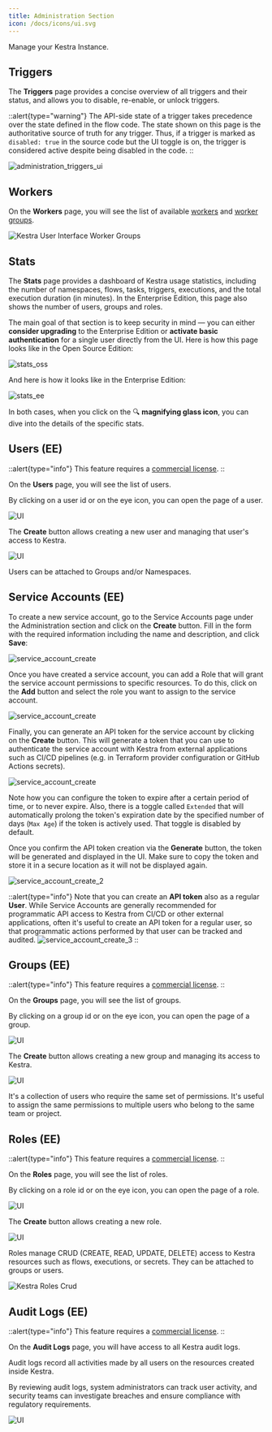 ```yaml
---
title: Administration Section
icon: /docs/icons/ui.svg
---
```


Manage your Kestra Instance.

## Triggers

The **Triggers** page provides a concise overview of all triggers and their status, and allows you to disable, re-enable, or unlock triggers.

::alert{type="warning"}
The API-side state of a trigger takes precedence over the state defined in the flow code. The state shown on this page is the authoritative source of truth for any trigger. Thus, if a trigger is marked as `disabled: true` in the source code but the UI toggle is on, the trigger is considered active despite being disabled in the code.
::


![administration_triggers_ui](/docs/user-interface-guide/administration_triggers_ui.png)

## Workers

On the **Workers** page, you will see the list of available [workers](/docs/architecture/worker) and [worker groups](/docs/enterprise/worker-group).

![Kestra User Interface Worker Groups](/docs/user-interface-guide/30-Administration-Workers.png)

## Stats

The **Stats** page provides a dashboard of Kestra usage statistics, including the number of namespaces, flows, tasks, triggers, executions, and the total execution duration (in minutes). In the Enterprise Edition, this page also shows the number of users, groups and roles.

The main goal of that section is to keep security in mind — you can either **consider upgrading** to the Enterprise Edition or **activate basic authentication** for a single user directly from the UI. Here is how this page looks like in the Open Source Edition:

![stats_oss](/docs/user-interface-guide/stats_oss.png)

And here is how it looks like in the Enterprise Edition:

![stats_ee](/docs/user-interface-guide/stats_ee.png)

In both cases, when you click on the 🔍 **magnifying glass icon**, you can dive into the details of the specific stats.


## Users (EE)

::alert{type="info"}
This feature requires a [commercial license](/pricing).
::

On the **Users** page, you will see the list of users.

By clicking on a user id or on the eye icon, you can open the page of a user.

![UI](/docs/user-interface-guide/17-EE-Users.png)

The **Create** button allows creating a new user and managing that user's access to Kestra.

![UI](/docs/user-interface-guide/18-EE-Users-Create.png)

Users can be attached to Groups and/or Namespaces.

## Service Accounts (EE)

To create a new service account, go to the Service Accounts page under the Administration section and click on the **Create** button. Fill in the form with the required information including the name and description, and click **Save**:

![service_account_create](/docs/user-interface-guide/service_account_create.png)

Once you have created a service account, you can add a Role that will grant the service account permissions to specific resources. To do this, click on the **Add** button and select the role you want to assign to the service account.

![service_account_create](/docs/user-interface-guide/service_account_create.png)

Finally, you can generate an API token for the service account by clicking on the **Create** button. This will generate a token that you can use to authenticate the service account with Kestra from external applications such as CI/CD pipelines (e.g. in Terraform provider configuration or GitHub Actions secrets).

![service_account_create](/docs/user-interface-guide/service_account_create.png)

Note how you can configure the token to expire after a certain period of time, or to never expire. Also, there is a toggle called `Extended` that will automatically prolong the token's expiration date by the specified number of days (`Max Age`) if the token is actively used. That toggle is disabled by default.

Once you confirm the API token creation via the **Generate** button, the token will be generated and displayed in the UI. Make sure to copy the token and store it in a secure location as it will not be displayed again.

![service_account_create_2](/docs/user-interface-guide/service_account_create_2.png)

::alert{type="info"}
Note that you can create an **API token** also as a regular **User**. While Service Accounts are generally recommended for programmatic API access to Kestra from CI/CD or other external applications, often it's useful to create an API token for a regular user, so that programmatic actions performed by that user can be tracked and audited.
![service_account_create_3](/docs/user-interface-guide/service_account_create_3.png)
::

## Groups (EE)

::alert{type="info"}
This feature requires a [commercial license](/pricing).
::

On the **Groups** page, you will see the list of groups.

By clicking on a group id or on the eye icon, you can open the page of a group.

![UI](/docs/user-interface-guide/19-EE-Groups.png)

The **Create** button allows creating a new group and managing its access to Kestra.

![UI](/docs/user-interface-guide/20-EE-Groups-Access.png)


It's a collection of users who require the same set of permissions. It's useful to assign the same permissions to multiple users who belong to the same team or project.


## Roles (EE)


::alert{type="info"}
This feature requires a [commercial license](/pricing).
::

On the **Roles** page, you will see the list of roles.

By clicking on a role id or on the eye icon, you can open the page of a role.

![UI](/docs/user-interface-guide/21-EE-Roles.png)

The **Create** button allows creating a new role.

![UI](/docs/user-interface-guide/22-EE-Roles-Create.png)


Roles manage CRUD (CREATE, READ, UPDATE, DELETE) access to Kestra resources such as flows, executions, or secrets. They can be attached to groups or users.

![Kestra Roles Crud](/docs/user-interface-guide/32-EE-Roles-CRUD.png)


## Audit Logs (EE)

::alert{type="info"}
This feature requires a [commercial license](/pricing).
::

On the **Audit Logs** page, you will have access to all Kestra audit logs.

Audit logs record all activities made by all users on the resources created inside Kestra.

By reviewing audit logs, system administrators can track user activity, and security teams can investigate breaches and ensure compliance with regulatory requirements.

![UI](/docs/user-interface-guide/23-EE-AuditLogs.png)

